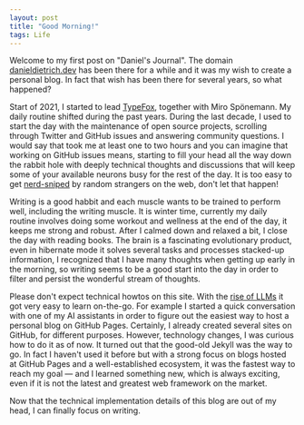 ```yaml
---
layout: post
title: "Good Morning!"
tags: Life
---
```


Welcome to my first post on "Daniel's Journal". The domain [danieldietrich.dev][danieldietrich.dev] has been there for a while and it was my wish to create a personal blog. In fact that wish has been there for several years, so what happened?

Start of 2021, I started to lead [TypeFox][typefox.io], together with Miro Sp&ouml;nemann. My daily routine shifted during the past years. During the last decade, I used to start the day with the maintenance of open source projects, scrolling through Twitter and GitHub issues and answering community questions. I would say that took me at least one to two hours and you can imagine that working on GitHub issues means, starting to fill your head all the way down the rabbit hole with deeply technical thoughts and discussions that will keep some of your available neurons busy for the rest of the day. It is too easy to get [nerd-sniped][xkcd-nerd-sniping] by random strangers on the web, don't let that happen!

Writing is a good habbit and each muscle wants to be trained to perform well, including the writing muscle. It is winter time, currently my daily routine involves doing some workout and wellness at the end of the day, it keeps me strong and robust. After I calmed down and relaxed a bit, I close the day with reading books. The brain is a fascinating evolutionary product, even in hibernate mode it solves several tasks and processes stacked-up information, I recognized that I have many thoughts when getting up early in the morning, so writing seems to be a good start into the day in order to filter and persist the wonderful stream of thoughts.

Please don't expect technical howtos on this site. With the [rise of LLMs][the-rise-of-llms] it got very easy to learn on-the-go. For example I started a quick conversation with one of my AI assistants in order to figure out the easiest way to host a personal blog on GitHub Pages. Certainly, I already created several sites on GitHub, for different purposes. However, technology changes, I was curious how to do it as of now. It turned out that the good-old Jekyll was the way to go. In fact I haven't used it before but with a strong focus on blogs hosted at GitHub Pages and a well-established ecosystem, it was the fastest way to reach my goal &mdash; and I learned something new, which is always exciting, even if it is not the latest and greatest web framework on the market.

Now that the technical implementation details of this blog are out of my head, I can finally focus on writing.

[danieldietrich.dev]: https://danieldietrich.dev
[the-rise-of-llms]: https://www.forbes.com/sites/forbestechcouncil/2023/03/20/beyond-chatbots-the-rise-of-large-language-models/
[typefox.io]: https://typefox.io
[xkcd-nerd-sniping]: https://xkcd.com/356/
